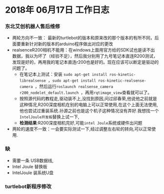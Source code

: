 # 2018年 06月17日 工作日志

### 东北艾创机器人售后维修

- 两轮方向不一致： 最新的turtlebot的版本和原来改的那个版本的有所不同，后面要重新针对新的版本的arduino程序做出对应的更改
- realsenceR200相机不能用：在windows上面用官方给的SDK试也是读不出数据，我以为坏了（经验不足），然后我分别用了九号笔记本直连R200测试，发现是好的，再用我的笔记本直连r200也是好的。现在应该可以断定是驱动的问题了。
  - 在笔记本上测试：安装 `sudo apt-get install ros-kinetic-librealsense `，`sudo apt-get install ros-kinetic-realsense-camera `，然后运行`roslaunch realsense_camera r200_nodelet_default.launch `，再用`rqtimage_view`查看就可以了。
  - 按照源代码的教程走,驱动装不上,没找到原因,问过邱春荣,他说他之前就是这种情况,R200深度相机在别的电脑上可以正常使用,在这个上面无法使用,他也尝试过重装系统.孙源之前也是这个机子这种情况没有弄好.我想找一个`IntelJoule开发板`替换上试一下, 
  - **检测结果**:R200深度相机完好,可能`intel Joule`系统或硬件出问题
- 两轮的速度不一致：一会要实际测试一下,经过调整左右轮的转向,可以正常使用.

### 缺

- 需要一条 USB数据线, 
- Intel Joule 替换板
- IntelJoule 装系统U盘

### turtlebot新程序修改